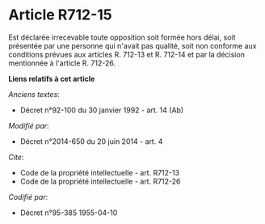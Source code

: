 # Article R712-15

Est déclarée irrecevable toute opposition soit formée hors délai, soit présentée par une personne qui n'avait pas qualité,
soit non conforme aux conditions prévues aux articles R. 712-13 et R. 712-14 et    par la décision mentionnée à l'article R.
712-26.

**Liens relatifs à cet article**

_Anciens textes_:

  - Décret n°92-100 du 30 janvier 1992 - art. 14 (Ab)

_Modifié par_:

  - Décret n°2014-650 du 20 juin 2014 - art. 4

_Cite_:

  - Code de la propriété intellectuelle - art. R712-13
  - Code de la propriété intellectuelle - art. R712-26

_Codifié par_:

  - Décret n°95-385 1955-04-10
